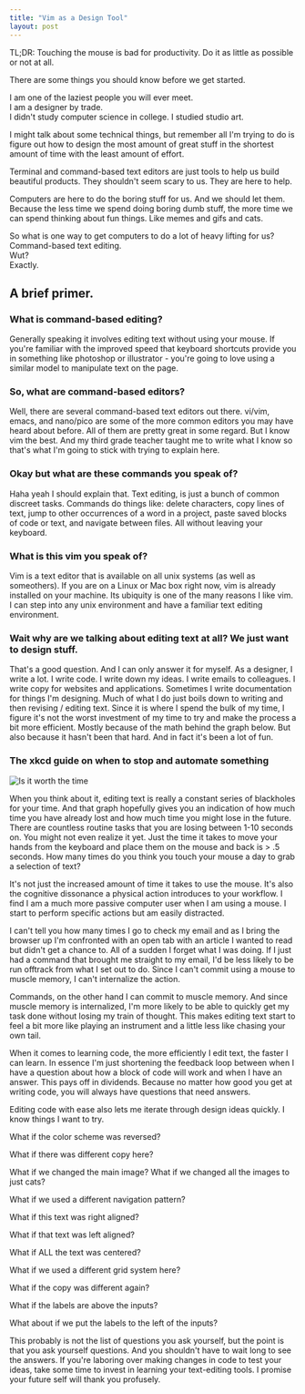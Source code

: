 ```yaml
---
title: "Vim as a Design Tool"
layout: post
---
```


TL;DR: Touching the mouse is bad for productivity. Do it as little as possible or not at all.

There are some things you should know before we get started.

I am one of the laziest people you will ever meet.<br>
I am a designer by trade.<br>
I didn't study computer science in college. I studied studio art.<br>

I might talk about some technical things,
but remember all I'm trying to do is figure out how to
design the most amount of great stuff
in the shortest amount of time with
the least amount of effort.

Terminal and command-based text editors are just tools to help us build beautiful products. They shouldn't seem scary to us. They are here to help.

Computers are here to do the boring stuff for us. And we should let them. Because the less time we spend doing boring dumb stuff, the more time we can spend thinking about fun things. Like memes and gifs and cats.

So what is one way to get computers to do a lot of heavy lifting for us? Command-based text editing.<br>
Wut?<br>
Exactly.<br>

## A brief primer.

### What is command-based editing?

Generally speaking it involves editing text without using your mouse.
If you're familiar with the improved speed that keyboard shortcuts provide you in something like photoshop or illustrator - 
you're going to love using a similar model to manipulate text on the page.

### So, what are command-based editors?

Well, there are several command-based text editors out there. vi/vim, emacs, and nano/pico are some of the more common editors you may have heard about before.
All of them are pretty great in some regard. But I know vim the best. And my third grade teacher taught me to write what I know so that's what I'm going to stick with trying to explain here.

### Okay but what are these commands you speak of?

Haha yeah I should explain that. Text editing, is just a bunch of common discreet tasks. Commands do things like: delete characters, copy lines of text, jump to other occurrences of a word in a project, paste saved blocks of code or text, and navigate between files. All without leaving your keyboard.

### What is this vim you speak of?

Vim is a text editor that is available on all unix systems (as well as someothers). If you are on a Linux or Mac box right now, vim is already installed on your machine. Its ubiquity is one of the many reasons I like vim. I can step into any unix environment and have a familiar text editing environment.

### Wait why are we talking about editing text at all? We just want to design stuff.

That's a good question. And I can only answer it for myself. As a designer, I write a lot. I write code. I write down my ideas. I write emails to colleagues. I write copy for websites and applications. Sometimes I write documentation for things I'm designing. Much of what I do just boils down to writing and then revising / editing text. Since it is where I spend the bulk of my time, I figure it's not the worst investment of my time to try and make the process a bit more efficient. Mostly because of the math behind the graph below. But also because
it hasn't been that hard. And in fact it's been a lot of fun.

### The xkcd guide on when to stop and automate something
![Is it worth the time](http://imgs.xkcd.com/comics/is_it_worth_the_time.png "Is it worth the time")

When you think about it, editing text is really a constant series of blackholes for your time. And that graph hopefully gives you an indication of how much time you have already lost and how much time you might lose in the future.
There are countless routine tasks that you are losing between 1-10 seconds on. You might not even realize it yet. Just the time it takes to move your hands from the keyboard and place them on the mouse and back is > .5 seconds. How many times do you think you touch your mouse a day to grab a selection of text?

It's not just the increased amount of time it takes to use the mouse. It's also the cognitive dissonance a physical action introduces to your workflow. I find I am a much more passive computer user when I am using a mouse. I start to perform specific actions but am easily distracted.

I can't tell you how many times I go to check my email and as I bring the browser up I'm confronted with an open tab with an article I wanted to read but didn't get a chance to. All of a sudden I forget what I was doing. If I just had a command that brought me straight to my email, I'd be less likely to be run offtrack from what I set out to do. Since I can't commit using a mouse to muscle memory, I can't internalize the action.

Commands, on the other hand I can commit to muscle memory. And since muscle memory is internalized, I'm more likely to be able to quickly get my task done without losing my train of thought. This makes editing text start to feel a bit more like playing an instrument and a little less like chasing your own tail.

When it comes to learning code, the more efficiently I edit text, the faster I can learn. In essence I'm just shortening the feedback loop between when I have a question about how a block of code will work and when I have an answer. This pays off in dividends. Because no matter how good you get at writing code, you will always have questions that need answers.

Editing code with ease also lets me iterate through design ideas quickly. I know things I want to try.

What if the color scheme was reversed?

What if there was different copy here?

What if we changed the main image? What if we changed all the images to just cats?

What if we used a different navigation pattern?

What if this text was right aligned?

What if that text was left aligned?

What if ALL the text was centered?

What if we used a different grid system here?

What if the copy was different again?

What if the labels are above the inputs?

What about if we put the labels to the left of the inputs?

This probably is not the list of questions you ask yourself, but the point is that you ask yourself questions. And you shouldn't have to wait long to see the answers. If you're laboring over making changes in code to test your ideas, take some time to invest in learning your text-editing tools. I promise your future self will thank you profusely.

